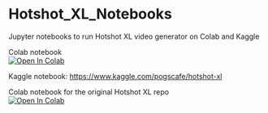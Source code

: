 # Hotshot_XL_Notebooks
Jupyter notebooks to run Hotshot XL video generator on Colab and Kaggle

Colab notebook   
[![Open In Colab](https://colab.research.google.com/assets/colab-badge.svg)](https://colab.research.google.com/drive/1lShjBqJdRxSm9wVu-BgCKepYQb9V2fTy?usp=sharing)

Kaggle notebook:
https://www.kaggle.com/pogscafe/hotshot-xl

Colab notebook for the original Hotshot XL repo  
[![Open In Colab](https://colab.research.google.com/assets/colab-badge.svg)](https://drive.google.com/file/d/186a-KiVP-PoxC6-nc7qHFoT8G7UOej9l)

